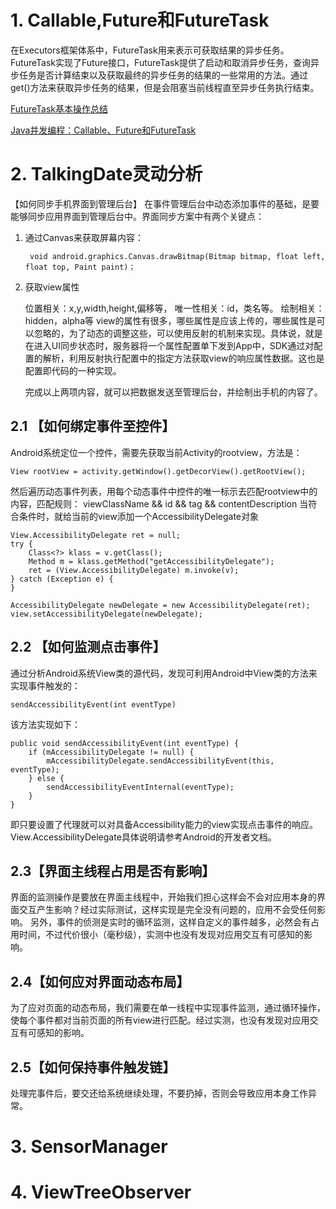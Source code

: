 # 1. Callable,Future和FutureTask

在Executors框架体系中，FutureTask用来表示可获取结果的异步任务。FutureTask实现了Future接口，FutureTask提供了启动和取消异步任务，查询异步任务是否计算结束以及获取最终的异步任务的结果的一些常用的方法。通过get()方法来获取异步任务的结果，但是会阻塞当前线程直至异步任务执行结束。

[FutureTask基本操作总结](https://juejin.im/post/5aeec249f265da0b886d5101)

[Java并发编程：Callable、Future和FutureTask](https://www.cnblogs.com/dolphin0520/p/3949310.html)


# 2. TalkingDate灵动分析

【如何同步手机界面到管理后台】
在事件管理后台中动态添加事件的基础，是要能够同步应用界面到管理后台中。界面同步方案中有两个关键点：
1. 通过Canvas来获取屏幕内容：
	
		void android.graphics.Canvas.drawBitmap(Bitmap bitmap, float left, float top, Paint paint)；

2. 获取view属性

	位置相关：x,y,width,height,偏移等，
	唯一性相关：id，类名等。
	绘制相关：hidden，alpha等
	view的属性有很多，哪些属性是应该上传的，哪些属性是可以忽略的，为了动态的调整这些，可以使用反射的机制来实现。具体说，就是在进入UI同步状态时，服务器将一个属性配置单下发到App中，SDK通过对配置的解析，利用反射执行配置中的指定方法获取view的响应属性数据。这也是配置即代码的一种实现。
	
	完成以上两项内容，就可以把数据发送至管理后台，并绘制出手机的内容了。

## 2.1 【如何绑定事件至控件】
Android系统定位一个控件，需要先获取当前Activity的rootview，方法是：

	View rootView = activity.getWindow().getDecorView().getRootView();

然后遍历动态事件列表，用每个动态事件中控件的唯一标示去匹配rootview中的内容，匹配规则：
viewClassName && id && tag && contentDescription 
当符合条件时，就给当前的view添加一个AccessibilityDelegate对象

	View.AccessibilityDelegate ret = null;
	try {
	    Class<?> klass = v.getClass();
	    Method m = klass.getMethod("getAccessibilityDelegate");
	    ret = (View.AccessibilityDelegate) m.invoke(v);
	} catch (Exception e) {
	}
	
	AccessibilityDelegate newDelegate = new AccessibilityDelegate(ret);
	view.setAccessibilityDelegate(newDelegate);

## 2.2 【如何监测点击事件】
通过分析Android系统View类的源代码，发现可利用Android中View类的方法来实现事件触发的：
	
	sendAccessibilityEvent(int eventType)

该方法实现如下：

	public void sendAccessibilityEvent(int eventType) {
	    if (mAccessibilityDelegate != null) {
	        mAccessibilityDelegate.sendAccessibilityEvent(this, eventType);
	    } else {
	        sendAccessibilityEventInternal(eventType);
	    }
	}

即只要设置了代理就可以对具备Accessibility能力的view实现点击事件的响应。
View.AccessibilityDelegate具体说明请参考Android的开发者文档。

## 2.3【界面主线程占用是否有影响】
界面的监测操作是要放在界面主线程中，开始我们担心这样会不会对应用本身的界面交互产生影响？经过实际测试，这样实现是完全没有问题的，应用不会受任何影响。
另外，事件的侦测是实时的循环监测，这样自定义的事件越多，必然会有占用时间，不过代价很小（毫秒级），实测中也没有发现对应用交互有可感知的影响。

## 2.4【如何应对界面动态布局】
为了应对页面的动态布局，我们需要在单一线程中实现事件监测，通过循环操作，使每个事件都对当前页面的所有view进行匹配。经过实测，也没有发现对应用交互有可感知的影响。

## 2.5【如何保持事件触发链】
处理完事件后，要交还给系统继续处理，不要扔掉，否则会导致应用本身工作异常。


# 3. SensorManager

# 4. ViewTreeObserver

